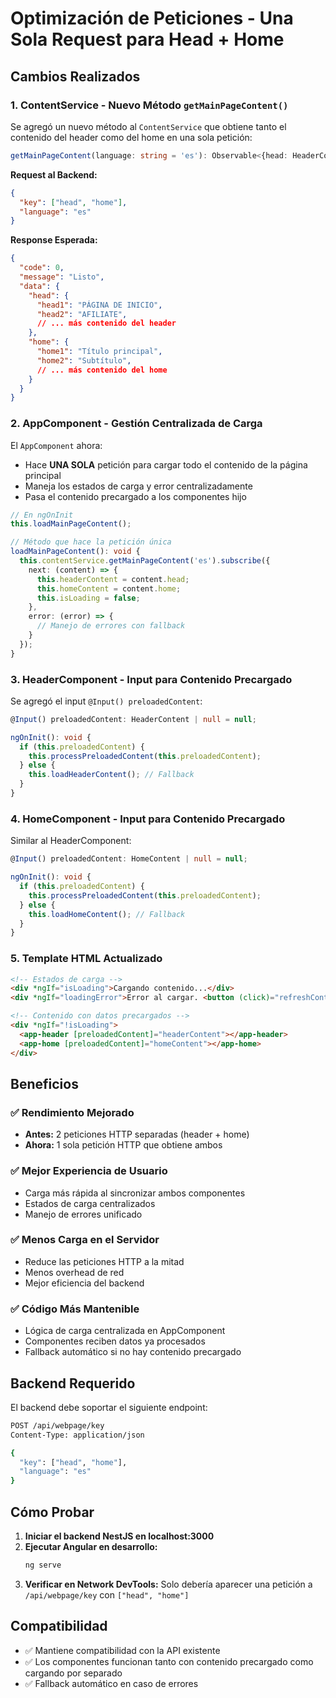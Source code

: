 # Optimización de Peticiones - Una Sola Request para Head + Home

## Cambios Realizados

### 1. ContentService - Nuevo Método `getMainPageContent()`

Se agregó un nuevo método al `ContentService` que obtiene tanto el contenido del header como del home en una sola petición:

```typescript
getMainPageContent(language: string = 'es'): Observable<{head: HeaderContent, home: HomeContent}>
```

**Request al Backend:**
```json
{
  "key": ["head", "home"],
  "language": "es"
}
```

**Response Esperada:**
```json
{
  "code": 0,
  "message": "Listo",
  "data": {
    "head": {
      "head1": "PÁGINA DE INICIO",
      "head2": "AFILIATE",
      // ... más contenido del header
    },
    "home": {
      "home1": "Título principal",
      "home2": "Subtítulo",
      // ... más contenido del home
    }
  }
}
```

### 2. AppComponent - Gestión Centralizada de Carga

El `AppComponent` ahora:

- Hace **UNA SOLA** petición para cargar todo el contenido de la página principal
- Maneja los estados de carga y error centralizadamente
- Pasa el contenido precargado a los componentes hijo

```typescript
// En ngOnInit
this.loadMainPageContent();

// Método que hace la petición única
loadMainPageContent(): void {
  this.contentService.getMainPageContent('es').subscribe({
    next: (content) => {
      this.headerContent = content.head;
      this.homeContent = content.home;
      this.isLoading = false;
    },
    error: (error) => {
      // Manejo de errores con fallback
    }
  });
}
```

### 3. HeaderComponent - Input para Contenido Precargado

Se agregó el input `@Input() preloadedContent`:

```typescript
@Input() preloadedContent: HeaderContent | null = null;

ngOnInit(): void {
  if (this.preloadedContent) {
    this.processPreloadedContent(this.preloadedContent);
  } else {
    this.loadHeaderContent(); // Fallback
  }
}
```

### 4. HomeComponent - Input para Contenido Precargado

Similar al HeaderComponent:

```typescript
@Input() preloadedContent: HomeContent | null = null;

ngOnInit(): void {
  if (this.preloadedContent) {
    this.processPreloadedContent(this.preloadedContent);
  } else {
    this.loadHomeContent(); // Fallback
  }
}
```

### 5. Template HTML Actualizado

```html
<!-- Estados de carga -->
<div *ngIf="isLoading">Cargando contenido...</div>
<div *ngIf="loadingError">Error al cargar. <button (click)="refreshContent()">Reintentar</button></div>

<!-- Contenido con datos precargados -->
<div *ngIf="!isLoading">
  <app-header [preloadedContent]="headerContent"></app-header>
  <app-home [preloadedContent]="homeContent"></app-home>
</div>
```

## Beneficios

### ✅ **Rendimiento Mejorado**
- **Antes:** 2 peticiones HTTP separadas (header + home)
- **Ahora:** 1 sola petición HTTP que obtiene ambos

### ✅ **Mejor Experiencia de Usuario**
- Carga más rápida al sincronizar ambos componentes
- Estados de carga centralizados
- Manejo de errores unificado

### ✅ **Menos Carga en el Servidor**
- Reduce las peticiones HTTP a la mitad
- Menos overhead de red
- Mejor eficiencia del backend

### ✅ **Código Más Mantenible**
- Lógica de carga centralizada en AppComponent
- Componentes reciben datos ya procesados
- Fallback automático si no hay contenido precargado

## Backend Requerido

El backend debe soportar el siguiente endpoint:

```bash
POST /api/webpage/key
Content-Type: application/json

{
  "key": ["head", "home"],
  "language": "es"
}
```

## Cómo Probar

1. **Iniciar el backend NestJS en localhost:3000**
2. **Ejecutar Angular en desarrollo:**
   ```bash
   ng serve
   ```
3. **Verificar en Network DevTools:** Solo debería aparecer una petición a `/api/webpage/key` con `["head", "home"]`

## Compatibilidad

- ✅ Mantiene compatibilidad con la API existente
- ✅ Los componentes funcionan tanto con contenido precargado como cargando por separado
- ✅ Fallback automático en caso de errores
